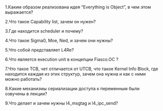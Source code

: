 1.Каким образом реализована идея “Everything is Object”, в чем этом выражается?

2.Что такое Capability list, зачем он нужен?

3.Где находится scheduler и почему?

4.Что такое Sigma0, Moe, Ned, и зачем они нужны?

5.Что собой представляет L4Re?

6.Что является execution unit в концепции Fiasco.OC ?

7.Что такое TCB, чет отличается от UTCB, что такое Kernel Info Block, где находится каждая из этих структур, зачем она нужна и как с ними можно работать?

8.Какие механизмы сериализации доступа к переменным были озвучены в лекции?

9.Что делает и зачем нужны l4_msgtag и l4_ipc_send?
